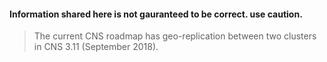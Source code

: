 ####  Information shared here is not gauranteed to be correct.  use caution.
> The current CNS roadmap has geo-replication between two clusters in CNS 3.11 (September 2018).
